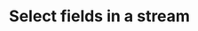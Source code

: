 ---
# -------------------------- #
#      ENDPOINT DETAILS      #
# -------------------------- #

content-type: "api-endpoint"
endpoint: "stream-schemas"
key: "update-a-streams-schema"
version: "4"


# -------------------------- #
#       METHOD DETAILS       #
# -------------------------- #

title: "Select fields in a stream"
method: "put"
short-url: |
  /v{{ endpoint.version }}{{ object.endpoint-url }}/metadata
full-url: |
  {{ api.base-url }}{{ endpoint.short-url | flatify }}
short: "{{ api.core-objects.stream-schemas.update.short }}"
description: "{{ api.core-objects.stream-schemas.update.description | flatify }}"


# -------------------------- #
#       METHOD ARGUMENTS     #
# -------------------------- #

arguments:
  - name: "source_id"
    required: true
    type: "path parameter"
    description: |
      A path parameter corresponding to the [unique ID of the source]({{ api.core-objects.sources.object }}) containing the stream.
    example-value: |
      120643

  - name: "streams"
    required: true
    type: "array"
    description: |
      An array of objects corresponding to streams to be updated. More than one stream may be included in a single request. Every stream to be updated must be its own object.

      Objects are required to have the following properties:
    subarguments:
      - name: "stream_id"
        required: true
        type: "integer"
        description: "The [unique ID of the stream]({{ api.core-objects.stream-schemas.object }}) to be updated."

      - name: "metadata"
        required: true
        type: "array"
        description: |
          An array of [Field-level Metadata objects]({{ api.data-structures.metadata.field-level.section }}) corresponding to fields in the stream to be updated. More than one field must be included in a single request. Every field to be updated must be its own object.

  - name: "stream_id"
    required: true
    type: "path parameter"
    description: "A path parameter corresponding to the [unique ID of the stream]({{ api.core-objects.streams.object }}) to be updated."
    example-value: |
      2339248


# -------------------------- #
#           RETURNS          #
# -------------------------- #

returns: |
  If successful and valid identifiers were provided, the API will return a status of <code class="api success">200 OK</code> and a single [Stream Schema Object]({{ api.core-objects.stream-schemas.object }}).


# ------------------------------ #
#   EXAMPLE REQUEST & RESPONSES  #
# ------------------------------ #

examples:
  - type: "Request"
    language: "json"
    subexamples: 
      - title: ""
        code: 

  - type: "Response"
    language: "json"
    code: 

  - type: "Errors"
    # The errors live in: _data/connect/response-codes/stream-schemas.yml
---